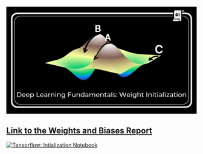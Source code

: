 ![](https://github.com/SauravMaheshkar/Initialization/blob/main/assets/Weight%20Initialization.png?raw=true)

## [Link to the Weights and Biases Report](https://wandb.ai/sauravmaheshkar/initialization/reports/Fundamental-Theory-Weight-Initialization--Vmlldzo2ODExMTg)

[![Tensorflow: Intialization Notebook](https://colab.research.google.com/assets/colab-badge.svg)](https://colab.research.google.com/drive/1loR1ZEA2bgmOpdLrQ45kE2aZbtSUBl8r?usp=sharing)
